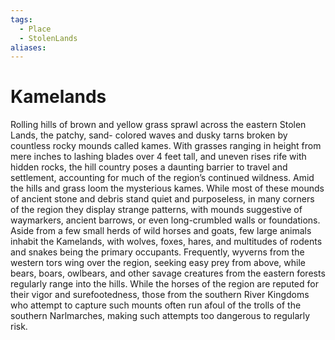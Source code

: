 ```yaml
---
tags:
  - Place
  - StolenLands
aliases:
---
```

# Kamelands
Rolling hills of brown and yellow grass sprawl across the eastern Stolen Lands, the patchy, sand- colored waves and dusky tarns broken by countless rocky mounds called kames. With grasses ranging in height from mere inches to lashing blades over 4 feet tall, and uneven rises rife with hidden rocks, the hill country poses a daunting barrier to travel and settlement, accounting for much of the region’s continued wildness. Amid the hills and grass loom the mysterious kames. While most of these mounds of ancient stone and debris stand quiet and purposeless, in many corners of the region they display strange patterns, with mounds suggestive of waymarkers, ancient barrows, or even long-crumbled walls or foundations. Aside from a few small herds of wild horses and goats, few large animals inhabit the Kamelands, with wolves, foxes, hares, and multitudes of rodents and snakes being the primary occupants. Frequently, wyverns from the western tors wing over the region, seeking easy prey from above, while bears, boars, owlbears, and other savage creatures from the eastern forests regularly range into the hills. While the horses of the region are reputed for their vigor and surefootedness, those from the southern River Kingdoms who attempt to capture such mounts often run afoul of the trolls of the southern Narlmarches, making such attempts too dangerous to regularly risk.